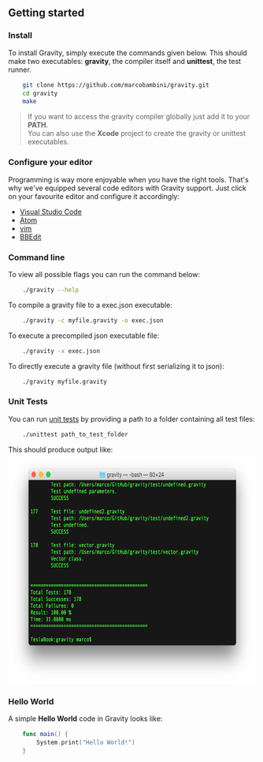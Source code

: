 ## Getting started

### Install
To install Gravity, simply execute the commands given below. This should make two executables: **gravity**, the compiler itself and **unittest**, the test runner.
```bash
	git clone https://github.com/marcobambini/gravity.git
	cd gravity
	make
```

> If you want to access the gravity compiler globally just add it to your **PATH**.  
You can also use the **Xcode** project to create the gravity or unittest executables.

### Configure your editor
Programming is way more enjoyable when you have the right tools. That's why we've equipped several code editors with Gravity support. Just click on your favourite editor and configure it accordingly:
* [Visual Studio Code](https://github.com/Dohxis/vscode-gravity)
* [Atom](https://github.com/Tribex/atom-language-gravity)
* [vim](https://github.com/hallzy/gravity.vim)
* [BBEdit](https://github.com/marcobambini/bbedit-gravity)

### Command line
To view all possible flags you can run the command below:
```bash
	./gravity --help
```

To compile a gravity file to a exec.json executable:
```bash
	./gravity -c myfile.gravity -o exec.json
```

To execute a precompiled json executable file:
```bash
	./gravity -x exec.json
```

To directly execute a gravity file (without first serializing it to json):
```bash
	./gravity myfile.gravity
```
### Unit Tests
You can run [unit tests](./unittest.md) by providing a path to a folder containing all test files:
```bash
	./unittest path_to_test_folder
```
This should produce output like:
	<img src="assets/images/unittest.png" width="666px" height="466px">

			
### Hello World
A simple <strong>Hello World</strong> code in Gravity looks like:
```swift
	func main() {
		System.print("Hello World!")
	}
```
